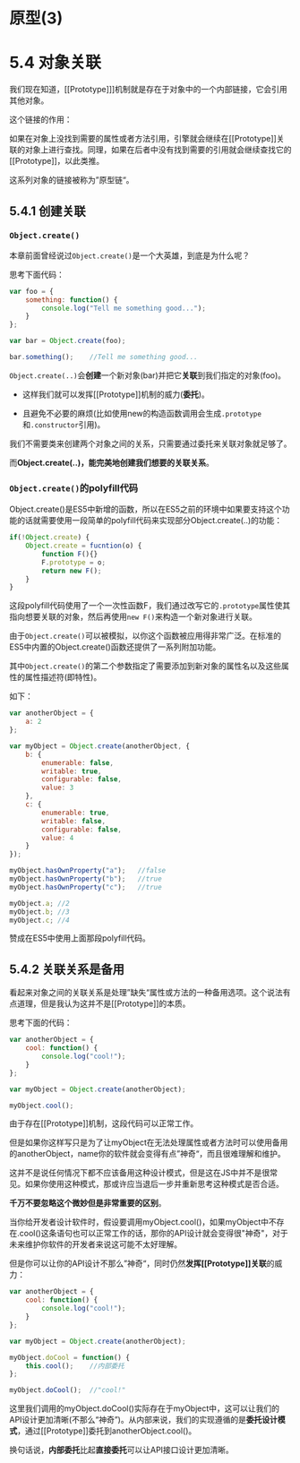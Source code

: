 # **原型(3)**

# 5.4 对象关联

我们现在知道，[[Prototype]]]机制就是存在于对象中的一个内部链接，它会引用其他对象。

这个链接的作用：

如果在对象上没找到需要的属性或者方法引用，引擎就会继续在[[Prototype]]关联的对象上进行查找。同理，如果在后者中没有找到需要的引用就会继续查找它的[[Prototype]]，以此类推。

这系列对象的链接被称为”原型链“。

## **5.4.1 创建关联**

### `Object.create()`

本章前面曾经说过`Object.create()`是一个大英雄，到底是为什么呢？

思考下面代码：
```js
var foo = {
    something: function() {
        console.log("Tell me something good...");
    }
};

var bar = Object.create(foo);

bar.something();    //Tell me something good...
```

`Object.create(..)`会**创建**一个新对象(bar)并把它**关联**到我们指定的对象(foo)。

- 这样我们就可以发挥[[Prototype]]机制的威力(**委托**)。

- 且避免不必要的麻烦(比如使用new的构造函数调用会生成`.prototype`和`.constructor`引用)。

我们不需要类来创建两个对象之间的关系，只需要通过委托来关联对象就足够了。

而**Object.create(..)，能完美地创建我们想要的关联关系**。

### `Object.create()`的polyfill代码

Object.create()是ES5中新增的函数，所以在ES5之前的环境中如果要支持这个功能的话就需要使用一段简单的polyfill代码来实现部分Object.create(..)的功能：
```js
if(!Object.create) {
    Object.create = fucntion(o) {
        function F(){}
        F.prototype = o;
        return new F();
    }
}
```

这段polyfill代码使用了一个一次性函数F，我们通过改写它的`.prototype`属性使其指向想要关联的对象，然后再使用`new F()`来构造一个新对象进行关联。

由于`Object.create()`可以被模拟，以你这个函数被应用得非常广泛。在标准的ES5中内置的Object.create()函数还提供了一系列附加功能。

其中`Object.create()`的第二个参数指定了需要添加到新对象的属性名以及这些属性的属性描述符(即特性)。

如下：
```js
var anotherObject = {
    a: 2
};

var myObject = Object.create(anotherObject, {
    b: {
        enumerable: false,
        writable: true,
        configurable: false,
        value: 3
    },
    c: {
        enumerable: true,
        writable: false,
        configurable: false,
        value: 4
    }
});

myObject.hasOwnProperty("a");   //false
myObject.hasOwnProperty("b");   //true
myObject.hasOwnProperty("c");   //true

myObject.a; //2
myObject.b; //3
myObject.c; //4
```

赞成在ES5中使用上面那段polyfill代码。


## **5.4.2 关联关系是备用**

看起来对象之间的关联关系是处理”缺失“属性或方法的一种备用选项。这个说法有点道理，但是我认为这并不是[[Prototype]]的本质。

思考下面的代码：
```js
var anotherObject = {
    cool: function() {
        console.log("cool!");
    }
};

var myObject = Object.create(anotherObject);

myObject.cool();
```

由于存在[[Prototype]]机制，这段代码可以正常工作。

但是如果你这样写只是为了让myObject在无法处理属性或者方法时可以使用备用的anotherObject，name你的软件就会变得有点”神奇“，而且很难理解和维护。

这并不是说任何情况下都不应该备用这种设计模式，但是这在JS中并不是很常见。如果你使用这种模式，那或许应当退后一步并重新思考这种模式是否合适。

**千万不要忽略这个微妙但是非常重要的区别**。

当你给开发者设计软件时，假设要调用myObject.cool()，如果myObject中不存在.cool()这条语句也可以正常工作的话，那你的API设计就会变得很"神奇"，对于未来维护你软件的开发者来说这可能不太好理解。

但是你可以让你的API设计不那么”神奇“，同时仍然**发挥[[Prototype]]关联**的威力：
```js
var anotherObject = {
    cool: function() {
        console.log("cool!");
    }
};

var myObject = Object.create(anotherObject);

myObject.doCool = function() {
    this.cool();    //内部委托
};

myObject.doCool();  //"cool!"
```

这里我们调用的myObject.doCool()实际存在于myObject中，这可以让我们的API设计更加清晰(不那么“神奇”)。从内部来说，我们的实现遵循的是**委托设计模式**，通过[[Prototype]]委托到anotherObject.cool()。

换句话说，**内部委托**比起**直接委托**可以让API接口设计更加清晰。
